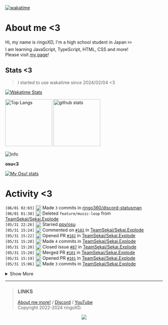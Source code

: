 [![wakatime](https://wakatime.com/badge/user/018d71ab-3f96-48fe-973b-2f7b3d50ecc9.svg)](https://wakatime.com/@018d71ab-3f96-48fe-973b-2f7b3d50ecc9)

# About me <3
<!--
<a href="https://ringoxd.pages.dev"><img src="https://avatars.githubusercontent.com/u/105296365" align="right"></a>
-->

Hi, my name is ringoXD, I'm a high school student in Japan ✏️<br>
I am learning JavaScript, TypeScript, HTML, CSS and more!<br>
Please visit [my page](https://ringoxd.dev/)!

## Stats <3


> I started to use wakatime since 2024/02/04 <3

[![Wakatime Stats](https://github-readme-stats.vercel.app/api/wakatime?username=ringo360&layout=compact&theme=tokyonight)](https://wakatime.com/@ringo360)

<p align="left"> 
  <img alt="Top Langs" height="150px" src="https://github-readme-stats.vercel.app/api/top-langs/?username=ringo360&layout=compact&count_private=true&show_icons=true&theme=tokyonight&custom_title=Used%20Languages!" />
  <img alt="github stats" height="150px" src="https://github-readme-stats.vercel.app/api?username=ringo360&count_private=true&show_icons=true&show_icons=true&theme=tokyonight&custom_title=My%20stats%20<3" />
</p>

![Info](http://github-profile-summary-cards.vercel.app/api/cards/profile-details?username=ringo360&theme=tokyonight)


**osu<3**

[![My Osu! stats](https://osu-sig.vercel.app/card?user=P360Rythm&mode=std&lang=en&blur=6&animation=true&hue=307&mini=true)](https://osu.ppy.sh/users/24734251/)

<!--[![Github activity graph](https://github-readme-activity-graph.vercel.app/graph?username=ringo360&bg_color=000024&color=00ff00&line=8080ff&point=d0d0ff&area=true&hide_border=true)](https://github.com/ashutosh00710/github-readme-activity-graph)-->
<!--[![github-chart](https://github-chart.vercel.app/api?user=ringo360)]-->

# Activity <3
<!--START_SECTION:activity-->
`[06/01 02:03]` <img alt="📝" src="https://github.com/cheesits456/github-activity-readme/raw/master/icons/commit.png" align="top" height="18"> Made `3` commits in [ringo360/discord-statusman](https://github.com/ringo360/discord-statusman)  
`[06/01 01:38]` <img alt="❌" src="https://github.com/cheesits456/github-activity-readme/raw/master/icons/delete.png" align="top" height="18"> Deleted `feature/music-loop` from [TeamSekai/Sekai.Explode](https://github.com/TeamSekai/Sekai.Explode)  
`[05/31 22:26]` <img alt="⭐" src="https://github.com/cheesits456/github-activity-readme/raw/master/icons/star.png" align="top" height="18"> Starred [ppy/osu](https://github.com/ppy/osu)  
`[05/31 15:24]` <img alt="🗣" src="https://github.com/cheesits456/github-activity-readme/raw/master/icons/comment.png" align="top" height="18"> Commented on [`#102`](https://github.com//TeamSekai/Sekai.Explode/issues/102 'Sekai Update(v14-dev to v14-stable merge)') in [TeamSekai/Sekai.Explode](https://github.com/TeamSekai/Sekai.Explode)  
`[05/31 15:22]` <img alt="✅" src="https://github.com/cheesits456/github-activity-readme/raw/master/icons/pr-open.png" align="top" height="18"> Opened PR [`#102`](https://github.com//TeamSekai/Sekai.Explode/pull/102 'Sekai Update(v14-dev to v14-stable merge)') in [TeamSekai/Sekai.Explode](https://github.com/TeamSekai/Sekai.Explode)  
`[05/31 15:20]` <img alt="📝" src="https://github.com/cheesits456/github-activity-readme/raw/master/icons/commit.png" align="top" height="18"> Made `4` commits in [TeamSekai/Sekai.Explode](https://github.com/TeamSekai/Sekai.Explode)  
`[05/31 15:20]` <img alt="❗️" src="https://github.com/cheesits456/github-activity-readme/raw/master/icons/issue.png" align="top" height="18"> Closed issue [`#87`](https://github.com//TeamSekai/Sekai.Explode/issues/87 '音楽再生時にループ再生をできるようにしてほしい') in [TeamSekai/Sekai.Explode](https://github.com/TeamSekai/Sekai.Explode)  
`[05/31 15:20]` <img alt="🎉" src="https://github.com/cheesits456/github-activity-readme/raw/master/icons/merge.png" align="top" height="18"> Merged PR [`#101`](https://github.com//TeamSekai/Sekai.Explode/pull/101 'ループ再生の実装') in [TeamSekai/Sekai.Explode](https://github.com/TeamSekai/Sekai.Explode)  
`[05/31 15:19]` <img alt="✅" src="https://github.com/cheesits456/github-activity-readme/raw/master/icons/pr-open.png" align="top" height="18"> Opened PR [`#101`](https://github.com//TeamSekai/Sekai.Explode/pull/101 'ループ再生の実装') in [TeamSekai/Sekai.Explode](https://github.com/TeamSekai/Sekai.Explode)  
`[05/31 15:06]` <img alt="📝" src="https://github.com/cheesits456/github-activity-readme/raw/master/icons/commit.png" align="top" height="18"> Made `3` commits in [TeamSekai/Sekai.Explode](https://github.com/TeamSekai/Sekai.Explode)  

<details><summary>Show More</summary>

`[05/31 11:46]` <img alt="🍴" src="https://github.com/cheesits456/github-activity-readme/raw/master/icons/fork.png" align="top" height="18"> Forked [nohello-net/site](https://github.com/nohello-net/site) to [ringo360/no-hello-net-site](https://github.com/ringo360/no-hello-net-site)  
`[05/30 13:20]` <img alt="📝" src="https://github.com/cheesits456/github-activity-readme/raw/master/icons/commit.png" align="top" height="18"> Made `2` commits in [ringo360/discord-statusman](https://github.com/ringo360/discord-statusman)  
`[05/30 11:37]` <img alt="➕" src="https://github.com/cheesits456/github-activity-readme/raw/master/icons/create-repo.png" align="top" height="18"> Created repository [ringo360/discord-statusman](https://github.com/ringo360/discord-statusman)  
`[05/30 11:37]` <img alt="📂" src="https://github.com/cheesits456/github-activity-readme/raw/master/icons/create-branch.png" align="top" height="18"> Created branch [`main`](https://github.com/ringo360/discord-statusman/tree/main) in [ringo360/discord-statusman](https://github.com/ringo360/discord-statusman)  
`[05/30 08:08]` <img alt="🗣" src="https://github.com/cheesits456/github-activity-readme/raw/master/icons/comment.png" align="top" height="18"> Commented on [`#3`](https://github.com//ringo360/wakeup-and-sleep-app/issues/3 'ログイン/ログアウト') in [ringo360/wakeup-and-sleep-app](https://github.com/ringo360/wakeup-and-sleep-app)  
`[05/30 08:07]` <img alt="🗣" src="https://github.com/cheesits456/github-activity-readme/raw/master/icons/comment.png" align="top" height="18"> Commented on [`#3`](https://github.com//ringo360/wakeup-and-sleep-app/issues/3 'ログイン/ログアウト') in [ringo360/wakeup-and-sleep-app](https://github.com/ringo360/wakeup-and-sleep-app)  
`[05/30 08:06]` <img alt="📝" src="https://github.com/cheesits456/github-activity-readme/raw/master/icons/commit.png" align="top" height="18"> Made `11` commits in [ringo360/wakeup-and-sleep-app](https://github.com/ringo360/wakeup-and-sleep-app)  
`[05/30 00:32]` <img alt="🗣" src="https://github.com/cheesits456/github-activity-readme/raw/master/icons/comment.png" align="top" height="18"> Commented on [`#5`](https://github.com//ringo360/wakeup-and-sleep-app/issues/5 '(フロントエンド)睡眠記録を取れるようにする') in [ringo360/wakeup-and-sleep-app](https://github.com/ringo360/wakeup-and-sleep-app)  
`[05/30 00:28]` <img alt="❗️" src="https://github.com/cheesits456/github-activity-readme/raw/master/icons/issue.png" align="top" height="18"> Opened issue [`#5`](https://github.com//ringo360/wakeup-and-sleep-app/issues/5 '(フロントエンド)睡眠記録を取れるようにする') in [ringo360/wakeup-and-sleep-app](https://github.com/ringo360/wakeup-and-sleep-app)  
`[05/30 00:15]` <img alt="🗣" src="https://github.com/cheesits456/github-activity-readme/raw/master/icons/comment.png" align="top" height="18"> Commented on [`#3`](https://github.com//ringo360/wakeup-and-sleep-app/issues/3 'ログイン/ログアウト') in [ringo360/wakeup-and-sleep-app](https://github.com/ringo360/wakeup-and-sleep-app)  
`[05/29 23:26]` <img alt="⭐" src="https://github.com/cheesits456/github-activity-readme/raw/master/icons/star.png" align="top" height="18"> Starred [nextauthjs/next-auth](https://github.com/nextauthjs/next-auth)  
`[05/29 09:11]` <img alt="📝" src="https://github.com/cheesits456/github-activity-readme/raw/master/icons/commit.png" align="top" height="18"> Made `1` commit in [ringo360/URL-Shortener](https://github.com/ringo360/URL-Shortener)  
`[05/29 04:13]` <img alt="⭐" src="https://github.com/cheesits456/github-activity-readme/raw/master/icons/star.png" align="top" height="18"> Starred [ttskch/jp-postal-code-api](https://github.com/ttskch/jp-postal-code-api)  
`[05/29 04:12]` <img alt="⭐" src="https://github.com/cheesits456/github-activity-readme/raw/master/icons/star.png" align="top" height="18"> Starred [aiscript-dev/aiscript](https://github.com/aiscript-dev/aiscript)  
`[05/29 04:10]` <img alt="⭐" src="https://github.com/cheesits456/github-activity-readme/raw/master/icons/star.png" align="top" height="18"> Starred [aiscript-dev/aiscript](https://github.com/aiscript-dev/aiscript)  
`[05/29 04:09]` <img alt="⭐" src="https://github.com/cheesits456/github-activity-readme/raw/master/icons/star.png" align="top" height="18"> Starred [edamsecx/edamsecx](https://github.com/edamsecx/edamsecx)  
`[05/28 12:56]` <img alt="🗣" src="https://github.com/cheesits456/github-activity-readme/raw/master/icons/comment.png" align="top" height="18"> Commented on [`#3`](https://github.com//ringo360/wakeup-and-sleep-app/issues/3 'ログイン/ログアウト') in [ringo360/wakeup-and-sleep-app](https://github.com/ringo360/wakeup-and-sleep-app)  
`[05/28 11:07]` <img alt="📂" src="https://github.com/cheesits456/github-activity-readme/raw/master/icons/create-branch.png" align="top" height="18"> Created branch [`main`](https://github.com/ringo360/jwt-test/tree/main) in [ringo360/jwt-test](https://github.com/ringo360/jwt-test)  
`[05/28 11:07]` <img alt="➕" src="https://github.com/cheesits456/github-activity-readme/raw/master/icons/create-repo.png" align="top" height="18"> Created repository [ringo360/jwt-test](https://github.com/ringo360/jwt-test)  
`[05/27 14:15]` <img alt="❗️" src="https://github.com/cheesits456/github-activity-readme/raw/master/icons/issue.png" align="top" height="18"> Opened issue [`#1`](https://github.com//ringo360/URL-Shortener/issues/1 '短縮リンクの文字列を自分で決められるように') in [ringo360/URL-Shortener](https://github.com/ringo360/URL-Shortener)  
`[05/27 11:56]` <img alt="⭐" src="https://github.com/cheesits456/github-activity-readme/raw/master/icons/star.png" align="top" height="18"> Starred [pmmp/PocketMine-MP](https://github.com/pmmp/PocketMine-MP)  
`[05/26 14:57]` <img alt="📝" src="https://github.com/cheesits456/github-activity-readme/raw/master/icons/commit.png" align="top" height="18"> Made `1` commit in [ringo360/raknet-scanner](https://github.com/ringo360/raknet-scanner)  
`[05/26 13:37]` <img alt="📂" src="https://github.com/cheesits456/github-activity-readme/raw/master/icons/create-branch.png" align="top" height="18"> Created branch [`main`](https://github.com/ringo360/spam-site/tree/main) in [ringo360/spam-site](https://github.com/ringo360/spam-site)  
`[05/26 13:37]` <img alt="➕" src="https://github.com/cheesits456/github-activity-readme/raw/master/icons/create-repo.png" align="top" height="18"> Created repository [ringo360/spam-site](https://github.com/ringo360/spam-site)  
`[05/26 11:46]` <img alt="📝" src="https://github.com/cheesits456/github-activity-readme/raw/master/icons/commit.png" align="top" height="18"> Made `1` commit in [ringo360/raknet-scanner](https://github.com/ringo360/raknet-scanner)  
`[05/26 11:39]` <img alt="⭐" src="https://github.com/cheesits456/github-activity-readme/raw/master/icons/star.png" align="top" height="18"> Starred [antfu/antfu.me](https://github.com/antfu/antfu.me)  
`[05/26 11:38]` <img alt="⭐" src="https://github.com/cheesits456/github-activity-readme/raw/master/icons/star.png" align="top" height="18"> Starred [draciusss/Updated-N-Client-SRC-1.20.62](https://github.com/draciusss/Updated-N-Client-SRC-1.20.62)  
`[05/26 11:30]` <img alt="📝" src="https://github.com/cheesits456/github-activity-readme/raw/master/icons/commit.png" align="top" height="18"> Made `3` commits in [ringo360/raknet-scanner](https://github.com/ringo360/raknet-scanner)  
`[05/26 09:59]` <img alt="📝" src="https://github.com/cheesits456/github-activity-readme/raw/master/icons/commit.png" align="top" height="18"> Made `1` commit in [ringo360/mcbe-port-scanner](https://github.com/ringo360/mcbe-port-scanner)  
`[05/26 09:28]` <img alt="📂" src="https://github.com/cheesits456/github-activity-readme/raw/master/icons/create-branch.png" align="top" height="18"> Created branch [`main`](https://github.com/ringo360/mcbe-port-scanner/tree/main) in [ringo360/mcbe-port-scanner](https://github.com/ringo360/mcbe-port-scanner)  
`[05/26 09:28]` <img alt="➕" src="https://github.com/cheesits456/github-activity-readme/raw/master/icons/create-repo.png" align="top" height="18"> Created repository [ringo360/mcbe-port-scanner](https://github.com/ringo360/mcbe-port-scanner)  
`[05/26 06:46]` <img alt="📝" src="https://github.com/cheesits456/github-activity-readme/raw/master/icons/commit.png" align="top" height="18"> Made `3` commits in [ringo360/blog](https://github.com/ringo360/blog)  
`[05/26 02:08]` <img alt="📝" src="https://github.com/cheesits456/github-activity-readme/raw/master/icons/commit.png" align="top" height="18"> Made `6` commits in <span title="Private Repo">`🔒ringo360/biopage-rewrite`</span>  
`[05/25 23:23]` <img alt="⭐" src="https://github.com/cheesits456/github-activity-readme/raw/master/icons/star.png" align="top" height="18"> Starred [EdamAme-x/ame-x.net-v3](https://github.com/EdamAme-x/ame-x.net-v3)  
`[05/25 13:47]` <img alt="⭐" src="https://github.com/cheesits456/github-activity-readme/raw/master/icons/star.png" align="top" height="18"> Starred [D3SOX/vencord-userplugins](https://github.com/D3SOX/vencord-userplugins)  
`[05/25 08:22]` <img alt="📝" src="https://github.com/cheesits456/github-activity-readme/raw/master/icons/commit.png" align="top" height="18"> Made `1` commit in <span title="Private Repo">`🔒ringo360/mediaman`</span>  
`[05/25 06:51]` <img alt="📝" src="https://github.com/cheesits456/github-activity-readme/raw/master/icons/commit.png" align="top" height="18"> Made `1` commit in <span title="Private Repo">`🔒ringo360/cc-format`</span>  
`[05/25 06:43]` <img alt="❗️" src="https://github.com/cheesits456/github-activity-readme/raw/master/icons/issue.png" align="top" height="18"> Opened issue [`#1095`](https://github.com//nexe/nexe/issues/1095 'Error: Cannot find module \'node:util\'') in [nexe/nexe](https://github.com/nexe/nexe)  
`[05/25 05:53]` <img alt="📂" src="https://github.com/cheesits456/github-activity-readme/raw/master/icons/create-branch.png" align="top" height="18"> Created branch `main` in <span title="Private Repo">`🔒ringo360/cc-format`</span>  
`[05/25 05:53]` <img alt="➕" src="https://github.com/cheesits456/github-activity-readme/raw/master/icons/create-repo.png" align="top" height="18"> Created repository <span title="Private Repo">`🔒ringo360/cc-format`</span>  
`[05/25 04:58]` <img alt="📝" src="https://github.com/cheesits456/github-activity-readme/raw/master/icons/commit.png" align="top" height="18"> Made `1` commit in <span title="Private Repo">`🔒ringo360/bio-page`</span>  
`[05/25 04:58]` <img alt="📝" src="https://github.com/cheesits456/github-activity-readme/raw/master/icons/commit.png" align="top" height="18"> Made `2` commits in <span title="Private Repo">`🔒ringo360/biopage-rewrite`</span>  
`[05/24 23:48]` <img alt="⭐" src="https://github.com/cheesits456/github-activity-readme/raw/master/icons/star.png" align="top" height="18"> Starred [joaokristani/Discord-Server-Cloner-2x](https://github.com/joaokristani/Discord-Server-Cloner-2x)  
`[05/24 15:48]` <img alt="📝" src="https://github.com/cheesits456/github-activity-readme/raw/master/icons/commit.png" align="top" height="18"> Made `4` commits in <span title="Private Repo">`🔒ringo360/nyanpasu-spammer`</span>  
`[05/24 14:49]` <img alt="⭐" src="https://github.com/cheesits456/github-activity-readme/raw/master/icons/star.png" align="top" height="18"> Starred [Opti-mod/Opti](https://github.com/Opti-mod/Opti)  
`[05/24 14:37]` <img alt="⭐" src="https://github.com/cheesits456/github-activity-readme/raw/master/icons/star.png" align="top" height="18"> Starred [jplhomer/superflare](https://github.com/jplhomer/superflare)  
`[05/23 12:46]` <img alt="⭐" src="https://github.com/cheesits456/github-activity-readme/raw/master/icons/star.png" align="top" height="18"> Starred [upbit/pixivpy](https://github.com/upbit/pixivpy)  
`[05/23 05:51]` <img alt="📝" src="https://github.com/cheesits456/github-activity-readme/raw/master/icons/commit.png" align="top" height="18"> Made `3` commits in [ringo360/wakeup-and-sleep-app](https://github.com/ringo360/wakeup-and-sleep-app)  
`[05/23 00:36]` <img alt="⭐" src="https://github.com/cheesits456/github-activity-readme/raw/master/icons/star.png" align="top" height="18"> Starred [FrederoxDev/Bedrock-Modding-Wiki](https://github.com/FrederoxDev/Bedrock-Modding-Wiki)  
`[05/22 23:00]` <img alt="⭐" src="https://github.com/cheesits456/github-activity-readme/raw/master/icons/star.png" align="top" height="18"> Starred [konomi-tokyo/tokyo-proxy-V5](https://github.com/konomi-tokyo/tokyo-proxy-V5)  
`[05/22 22:57]` <img alt="⭐" src="https://github.com/cheesits456/github-activity-readme/raw/master/icons/star.png" align="top" height="18"> Starred [amalmurali47/git_rce](https://github.com/amalmurali47/git_rce)  
`[05/22 22:55]` <img alt="⭐" src="https://github.com/cheesits456/github-activity-readme/raw/master/icons/star.png" align="top" height="18"> Starred [syumai/go-image-proxy-worker](https://github.com/syumai/go-image-proxy-worker)  
`[05/22 13:58]` <img alt="❗️" src="https://github.com/cheesits456/github-activity-readme/raw/master/icons/issue.png" align="top" height="18"> Opened issue `#2` in <span title="Private Repo">`🔒ringo360/bio-workers`</span>  
`[05/22 13:57]` <img alt="🗣" src="https://github.com/cheesits456/github-activity-readme/raw/master/icons/comment.png" align="top" height="18"> Commented on `#2` in <span title="Private Repo">`🔒ringo360/biopage-rewrite`</span>  
`[05/22 13:57]` <img alt="❗️" src="https://github.com/cheesits456/github-activity-readme/raw/master/icons/issue.png" align="top" height="18"> Opened issue `#2` in <span title="Private Repo">`🔒ringo360/biopage-rewrite`</span>  
`[05/22 13:56]` <img alt="❗️" src="https://github.com/cheesits456/github-activity-readme/raw/master/icons/issue.png" align="top" height="18"> Opened issue `#1` in <span title="Private Repo">`🔒ringo360/mediaman`</span>  
`[05/22 13:56]` <img alt="❗️" src="https://github.com/cheesits456/github-activity-readme/raw/master/icons/issue.png" align="top" height="18"> Opened issue `#1` in <span title="Private Repo">`🔒ringo360/itzme-setup`</span>  
`[05/22 13:46]` <img alt="🗣" src="https://github.com/cheesits456/github-activity-readme/raw/master/icons/comment.png" align="top" height="18"> Commented on `#1` in <span title="Private Repo">`🔒ringo360/biopage-rewrite`</span>  
`[05/22 13:46]` <img alt="❗️" src="https://github.com/cheesits456/github-activity-readme/raw/master/icons/issue.png" align="top" height="18"> Opened issue `#1` in <span title="Private Repo">`🔒ringo360/biopage-rewrite`</span>  
`[05/22 13:45]` <img alt="🗣" src="https://github.com/cheesits456/github-activity-readme/raw/master/icons/comment.png" align="top" height="18"> Commented on `#1` in <span title="Private Repo">`🔒ringo360/bio-page`</span>  
`[05/22 13:45]` <img alt="❗️" src="https://github.com/cheesits456/github-activity-readme/raw/master/icons/issue.png" align="top" height="18"> Closed issue `#1` in <span title="Private Repo">`🔒ringo360/bio-page`</span>  
`[05/22 13:41]` <img alt="📂" src="https://github.com/cheesits456/github-activity-readme/raw/master/icons/create-branch.png" align="top" height="18"> Created branch `master` in <span title="Private Repo">`🔒ringo360/biopage-rewrite`</span>  
`[05/22 13:41]` <img alt="➕" src="https://github.com/cheesits456/github-activity-readme/raw/master/icons/create-repo.png" align="top" height="18"> Created repository <span title="Private Repo">`🔒ringo360/biopage-rewrite`</span>  
`[05/21 23:24]` <img alt="⭐" src="https://github.com/cheesits456/github-activity-readme/raw/master/icons/star.png" align="top" height="18"> Starred [mediaelement/mediaelement](https://github.com/mediaelement/mediaelement)  
`[05/21 22:52]` <img alt="❗️" src="https://github.com/cheesits456/github-activity-readme/raw/master/icons/issue.png" align="top" height="18"> Opened issue `#1` in <span title="Private Repo">`🔒ringo360/bio-page`</span>  
`[05/21 22:50]` <img alt="❗️" src="https://github.com/cheesits456/github-activity-readme/raw/master/icons/issue.png" align="top" height="18"> Opened issue `#1` in <span title="Private Repo">`🔒ringo360/bio-workers`</span>  
`[05/21 22:47]` <img alt="⭐" src="https://github.com/cheesits456/github-activity-readme/raw/master/icons/star.png" align="top" height="18"> Starred [Kopamed/Raven-bPLUS](https://github.com/Kopamed/Raven-bPLUS)  
`[05/21 11:28]` <img alt="⭐" src="https://github.com/cheesits456/github-activity-readme/raw/master/icons/star.png" align="top" height="18"> Starred [airbnb/javascript](https://github.com/airbnb/javascript)  
`[05/21 08:08]` <img alt="🗣" src="https://github.com/cheesits456/github-activity-readme/raw/master/icons/comment.png" align="top" height="18"> Commented on [`#3`](https://github.com//ringo360/wakeup-and-sleep-app/issues/3 'ログイン/ログアウト') in [ringo360/wakeup-and-sleep-app](https://github.com/ringo360/wakeup-and-sleep-app)  
`[05/21 07:50]` <img alt="📝" src="https://github.com/cheesits456/github-activity-readme/raw/master/icons/commit.png" align="top" height="18"> Made `1` commit in [ringo360/wakeup-and-sleep-app](https://github.com/ringo360/wakeup-and-sleep-app)  
`[05/21 07:49]` <img alt="🗣" src="https://github.com/cheesits456/github-activity-readme/raw/master/icons/comment.png" align="top" height="18"> Commented on [`#4`](https://github.com//ringo360/wakeup-and-sleep-app/issues/4 'コード整理') in [ringo360/wakeup-and-sleep-app](https://github.com/ringo360/wakeup-and-sleep-app)  
`[05/21 07:49]` <img alt="❗️" src="https://github.com/cheesits456/github-activity-readme/raw/master/icons/issue.png" align="top" height="18"> Closed issue [`#4`](https://github.com//ringo360/wakeup-and-sleep-app/issues/4 'コード整理') in [ringo360/wakeup-and-sleep-app](https://github.com/ringo360/wakeup-and-sleep-app)  
`[05/21 07:49]` <img alt="📝" src="https://github.com/cheesits456/github-activity-readme/raw/master/icons/commit.png" align="top" height="18"> Made `1` commit in [ringo360/wakeup-and-sleep-app](https://github.com/ringo360/wakeup-and-sleep-app)  
`[05/21 07:36]` <img alt="🗣" src="https://github.com/cheesits456/github-activity-readme/raw/master/icons/comment.png" align="top" height="18"> Commented on [`#4`](https://github.com//ringo360/wakeup-and-sleep-app/issues/4 'コード整理') in [ringo360/wakeup-and-sleep-app](https://github.com/ringo360/wakeup-and-sleep-app)  
`[05/21 07:36]` <img alt="❗️" src="https://github.com/cheesits456/github-activity-readme/raw/master/icons/issue.png" align="top" height="18"> Opened issue [`#4`](https://github.com//ringo360/wakeup-and-sleep-app/issues/4 'コード整理') in [ringo360/wakeup-and-sleep-app](https://github.com/ringo360/wakeup-and-sleep-app)  
`[05/21 07:36]` <img alt="🗣" src="https://github.com/cheesits456/github-activity-readme/raw/master/icons/comment.png" align="top" height="18"> Commented on [`#2`](https://github.com//ringo360/wakeup-and-sleep-app/issues/2 '睡眠記録をとれるようにする') in [ringo360/wakeup-and-sleep-app](https://github.com/ringo360/wakeup-and-sleep-app)  
`[05/21 07:36]` <img alt="❗️" src="https://github.com/cheesits456/github-activity-readme/raw/master/icons/issue.png" align="top" height="18"> Closed issue [`#2`](https://github.com//ringo360/wakeup-and-sleep-app/issues/2 '睡眠記録をとれるようにする') in [ringo360/wakeup-and-sleep-app](https://github.com/ringo360/wakeup-and-sleep-app)  
`[05/21 07:34]` <img alt="📝" src="https://github.com/cheesits456/github-activity-readme/raw/master/icons/commit.png" align="top" height="18"> Made `1` commit in [ringo360/wakeup-and-sleep-app](https://github.com/ringo360/wakeup-and-sleep-app)  
`[05/21 07:07]` <img alt="🗣" src="https://github.com/cheesits456/github-activity-readme/raw/master/icons/comment.png" align="top" height="18"> Commented on [`#2`](https://github.com//ringo360/wakeup-and-sleep-app/issues/2 '睡眠記録をとれるようにする') in [ringo360/wakeup-and-sleep-app](https://github.com/ringo360/wakeup-and-sleep-app)  
`[05/21 07:06]` <img alt="🗣" src="https://github.com/cheesits456/github-activity-readme/raw/master/icons/comment.png" align="top" height="18"> Commented on [`#3`](https://github.com//ringo360/wakeup-and-sleep-app/issues/3 'ログイン/ログアウト') in [ringo360/wakeup-and-sleep-app](https://github.com/ringo360/wakeup-and-sleep-app)  
`[05/21 07:06]` <img alt="🗣" src="https://github.com/cheesits456/github-activity-readme/raw/master/icons/comment.png" align="top" height="18"> Commented on [`#3`](https://github.com//ringo360/wakeup-and-sleep-app/issues/3 'ログイン/ログアウト') in [ringo360/wakeup-and-sleep-app](https://github.com/ringo360/wakeup-and-sleep-app)  
`[05/20 23:11]` <img alt="❗️" src="https://github.com/cheesits456/github-activity-readme/raw/master/icons/issue.png" align="top" height="18"> Opened issue [`#3`](https://github.com//ringo360/wakeup-and-sleep-app/issues/3 'ログイン/ログアウト') in [ringo360/wakeup-and-sleep-app](https://github.com/ringo360/wakeup-and-sleep-app)  
`[05/20 23:11]` <img alt="❗️" src="https://github.com/cheesits456/github-activity-readme/raw/master/icons/issue.png" align="top" height="18"> Opened issue [`#2`](https://github.com//ringo360/wakeup-and-sleep-app/issues/2 '睡眠記録をとれるようにする') in [ringo360/wakeup-and-sleep-app](https://github.com/ringo360/wakeup-and-sleep-app)  
`[05/20 23:11]` <img alt="🗣" src="https://github.com/cheesits456/github-activity-readme/raw/master/icons/comment.png" align="top" height="18"> Commented on [`#1`](https://github.com//ringo360/wakeup-and-sleep-app/issues/1 'register system') in [ringo360/wakeup-and-sleep-app](https://github.com/ringo360/wakeup-and-sleep-app)  
`[05/20 23:11]` <img alt="❗️" src="https://github.com/cheesits456/github-activity-readme/raw/master/icons/issue.png" align="top" height="18"> Closed issue [`#1`](https://github.com//ringo360/wakeup-and-sleep-app/issues/1 'register system') in [ringo360/wakeup-and-sleep-app](https://github.com/ringo360/wakeup-and-sleep-app)  
`[05/20 23:06]` <img alt="⭐" src="https://github.com/cheesits456/github-activity-readme/raw/master/icons/star.png" align="top" height="18"> Starred [SpikeHD/Dorion](https://github.com/SpikeHD/Dorion)  
`[05/20 13:38]` <img alt="📝" src="https://github.com/cheesits456/github-activity-readme/raw/master/icons/commit.png" align="top" height="18"> Made `2` commits in <span title="Private Repo">`🔒ringo360/itzme-setup`</span>  
`[05/20 02:51]` <img alt="⭐" src="https://github.com/cheesits456/github-activity-readme/raw/master/icons/star.png" align="top" height="18"> Starred [alirezakay/nodejs-media-converter](https://github.com/alirezakay/nodejs-media-converter)  
`[05/19 13:21]` <img alt="📂" src="https://github.com/cheesits456/github-activity-readme/raw/master/icons/create-branch.png" align="top" height="18"> Created branch [`feature/music-loop`](https://github.com/TeamSekai/Sekai.Explode/tree/feature/music-loop) in [TeamSekai/Sekai.Explode](https://github.com/TeamSekai/Sekai.Explode)  
`[05/19 10:47]` <img alt="🗣" src="https://github.com/cheesits456/github-activity-readme/raw/master/icons/comment.png" align="top" height="18"> Commented on [`#185`](https://github.com//natemoo-re/clack/issues/185 '[Request] release version need tasks api') in [natemoo-re/clack](https://github.com/natemoo-re/clack)  
`[05/19 09:12]` <img alt="📝" src="https://github.com/cheesits456/github-activity-readme/raw/master/icons/commit.png" align="top" height="18"> Made `1` commit in <span title="Private Repo">`🔒ringo360/mediaman`</span>  
`[05/19 09:12]` <img alt="📝" src="https://github.com/cheesits456/github-activity-readme/raw/master/icons/commit.png" align="top" height="18"> Made `1` commit in <span title="Private Repo">`🔒ringo360/bio-workers`</span>  
`[05/19 08:42]` <img alt="📂" src="https://github.com/cheesits456/github-activity-readme/raw/master/icons/create-branch.png" align="top" height="18"> Created branch `main` in <span title="Private Repo">`🔒ringo360/itzme-setup`</span>  
`[05/19 08:42]` <img alt="➕" src="https://github.com/cheesits456/github-activity-readme/raw/master/icons/create-repo.png" align="top" height="18"> Created repository <span title="Private Repo">`🔒ringo360/itzme-setup`</span>  
`[05/19 07:25]` <img alt="⭐" src="https://github.com/cheesits456/github-activity-readme/raw/master/icons/star.png" align="top" height="18"> Starred [SpotCompiled/SpotilifeC](https://github.com/SpotCompiled/SpotilifeC)  
`[05/19 06:06]` <img alt="⭐" src="https://github.com/cheesits456/github-activity-readme/raw/master/icons/star.png" align="top" height="18"> Starred [shiftkey/desktop](https://github.com/shiftkey/desktop)  
`[05/19 02:52]` <img alt="⭐" src="https://github.com/cheesits456/github-activity-readme/raw/master/icons/star.png" align="top" height="18"> Starred [avinashpaliwal/Super-SloMo](https://github.com/avinashpaliwal/Super-SloMo)  
`[05/19 02:52]` <img alt="⭐" src="https://github.com/cheesits456/github-activity-readme/raw/master/icons/star.png" align="top" height="18"> Starred [open-mmlab/mmagic](https://github.com/open-mmlab/mmagic)  
`[05/19 02:52]` <img alt="⭐" src="https://github.com/cheesits456/github-activity-readme/raw/master/icons/star.png" align="top" height="18"> Starred [AaronFeng753/Waifu2x-Extension-GUI](https://github.com/AaronFeng753/Waifu2x-Extension-GUI)  
`[05/19 01:28]` <img alt="🗣" src="https://github.com/cheesits456/github-activity-readme/raw/master/icons/comment.png" align="top" height="18"> Commented on [`#54`](https://github.com//sor4chi/hono-storage/issues/54 '[@hono-storage/node-disk] How do I dynamically create directories') in [sor4chi/hono-storage](https://github.com/sor4chi/hono-storage)  
`[05/18 12:13]` <img alt="📝" src="https://github.com/cheesits456/github-activity-readme/raw/master/icons/commit.png" align="top" height="18"> Made `4` commits in <span title="Private Repo">`🔒ringo360/mk-storm`</span>  
`[05/18 09:33]` <img alt="📂" src="https://github.com/cheesits456/github-activity-readme/raw/master/icons/create-branch.png" align="top" height="18"> Created branch `main` in <span title="Private Repo">`🔒ringo360/mk-storm`</span>  
`[05/18 09:33]` <img alt="➕" src="https://github.com/cheesits456/github-activity-readme/raw/master/icons/create-repo.png" align="top" height="18"> Created repository <span title="Private Repo">`🔒ringo360/mk-storm`</span>  
`[05/18 02:12]` <img alt="🗣" src="https://github.com/cheesits456/github-activity-readme/raw/master/icons/comment.png" align="top" height="18"> Commented on [`#54`](https://github.com//sor4chi/hono-storage/issues/54 '[@hono-storage/node-disk] How do I dynamically create directories') in [sor4chi/hono-storage](https://github.com/sor4chi/hono-storage)  
`[05/18 01:45]` <img alt="🗣" src="https://github.com/cheesits456/github-activity-readme/raw/master/icons/comment.png" align="top" height="18"> Commented on [`#54`](https://github.com//sor4chi/hono-storage/issues/54 '[@hono-storage/node-disk] How do I dynamically create directories') in [sor4chi/hono-storage](https://github.com/sor4chi/hono-storage)  
`[05/18 01:42]` <img alt="❗️" src="https://github.com/cheesits456/github-activity-readme/raw/master/icons/issue.png" align="top" height="18"> Opened issue [`#54`](https://github.com//sor4chi/hono-storage/issues/54 '[@hono-storage/node-disk] How do I dynamically create directories') in [sor4chi/hono-storage](https://github.com/sor4chi/hono-storage)  
`[05/17 23:09]` <img alt="⭐" src="https://github.com/cheesits456/github-activity-readme/raw/master/icons/star.png" align="top" height="18"> Starred [ZeroMemes/Bedrock-Modding-Wiki](https://github.com/ZeroMemes/Bedrock-Modding-Wiki)  
`[05/16 08:10]` <img alt="📝" src="https://github.com/cheesits456/github-activity-readme/raw/master/icons/commit.png" align="top" height="18"> Made `1` commit in [ringo360/wakeup-and-sleep-app](https://github.com/ringo360/wakeup-and-sleep-app)  
`[05/15 11:24]` <img alt="📝" src="https://github.com/cheesits456/github-activity-readme/raw/master/icons/commit.png" align="top" height="18"> Made `1` commit in [ringo360/ojisan-api](https://github.com/ringo360/ojisan-api)  
`[05/15 11:24]` <img alt="📂" src="https://github.com/cheesits456/github-activity-readme/raw/master/icons/create-branch.png" align="top" height="18"> Created branch [`main`](https://github.com/ringo360/ojisan-api/tree/main) in [ringo360/ojisan-api](https://github.com/ringo360/ojisan-api)  
`[05/15 11:24]` <img alt="➕" src="https://github.com/cheesits456/github-activity-readme/raw/master/icons/create-repo.png" align="top" height="18"> Created repository [ringo360/ojisan-api](https://github.com/ringo360/ojisan-api)  
`[05/15 10:44]` <img alt="⭐" src="https://github.com/cheesits456/github-activity-readme/raw/master/icons/star.png" align="top" height="18"> Starred [greymd/ojichat](https://github.com/greymd/ojichat)  
`[05/15 09:15]` <img alt="📝" src="https://github.com/cheesits456/github-activity-readme/raw/master/icons/commit.png" align="top" height="18"> Made `1` commit in <span title="Private Repo">`🔒ringo360/bio-workers`</span>  
`[05/15 09:15]` <img alt="📝" src="https://github.com/cheesits456/github-activity-readme/raw/master/icons/commit.png" align="top" height="18"> Made `1` commit in <span title="Private Repo">`🔒ringo360/bio-page`</span>  
`[05/15 08:47]` <img alt="⭐" src="https://github.com/cheesits456/github-activity-readme/raw/master/icons/star.png" align="top" height="18"> Starred [eidam/cf-workers-status-page](https://github.com/eidam/cf-workers-status-page)  
`[05/14 23:02]` <img alt="⭐" src="https://github.com/cheesits456/github-activity-readme/raw/master/icons/star.png" align="top" height="18"> Starred [freeCodeCamp/freeCodeCamp](https://github.com/freeCodeCamp/freeCodeCamp)  
`[05/14 10:03]` <img alt="📝" src="https://github.com/cheesits456/github-activity-readme/raw/master/icons/commit.png" align="top" height="18"> Made `2` commits in <span title="Private Repo">`🔒ringo360/nsfw-viewer-v2`</span>  
`[05/14 08:08]` <img alt="📝" src="https://github.com/cheesits456/github-activity-readme/raw/master/icons/commit.png" align="top" height="18"> Made `4` commits in [ringo360/wakeup-and-sleep-app](https://github.com/ringo360/wakeup-and-sleep-app)  
`[05/14 07:20]` <img alt="🗣" src="https://github.com/cheesits456/github-activity-readme/raw/master/icons/comment.png" align="top" height="18"> Commented on [`#1`](https://github.com//ringo360/wakeup-and-sleep-app/issues/1 'register system') in [ringo360/wakeup-and-sleep-app](https://github.com/ringo360/wakeup-and-sleep-app)  
`[05/14 07:19]` <img alt="🗣" src="https://github.com/cheesits456/github-activity-readme/raw/master/icons/comment.png" align="top" height="18"> Commented on [`#1`](https://github.com//ringo360/wakeup-and-sleep-app/issues/1 'register system') in [ringo360/wakeup-and-sleep-app](https://github.com/ringo360/wakeup-and-sleep-app)  
`[05/14 06:47]` <img alt="📝" src="https://github.com/cheesits456/github-activity-readme/raw/master/icons/commit.png" align="top" height="18"> Made `1` commit in [ringo360/wakeup-and-sleep-app](https://github.com/ringo360/wakeup-and-sleep-app)  
`[05/14 06:38]` <img alt="❗️" src="https://github.com/cheesits456/github-activity-readme/raw/master/icons/issue.png" align="top" height="18"> Opened issue [`#1`](https://github.com//ringo360/wakeup-and-sleep-app/issues/1 'register system') in [ringo360/wakeup-and-sleep-app](https://github.com/ringo360/wakeup-and-sleep-app)  
`[05/14 00:43]` <img alt="🗣" src="https://github.com/cheesits456/github-activity-readme/raw/master/icons/comment.png" align="top" height="18"> Commented on `#1` in <span title="Private Repo">`🔒ringo360/nsfw-viewer-v2`</span>  
`[05/13 23:10]` <img alt="⭐" src="https://github.com/cheesits456/github-activity-readme/raw/master/icons/star.png" align="top" height="18"> Starred [ucchyocean/LunaChat](https://github.com/ucchyocean/LunaChat)  
`[05/13 15:38]` <img alt="❗️" src="https://github.com/cheesits456/github-activity-readme/raw/master/icons/issue.png" align="top" height="18"> Opened issue `#1` in <span title="Private Repo">`🔒ringo360/nsfw-viewer-v2`</span>  
`[05/13 15:29]` <img alt="📝" src="https://github.com/cheesits456/github-activity-readme/raw/master/icons/commit.png" align="top" height="18"> Made `1` commit in <span title="Private Repo">`🔒ringo360/nsfw-viewer-v2`</span>  
`[05/13 15:21]` <img alt="📂" src="https://github.com/cheesits456/github-activity-readme/raw/master/icons/create-branch.png" align="top" height="18"> Created branch `master` in <span title="Private Repo">`🔒ringo360/nsfw-viewer-v2`</span>  
`[05/13 15:21]` <img alt="➕" src="https://github.com/cheesits456/github-activity-readme/raw/master/icons/create-repo.png" align="top" height="18"> Created repository <span title="Private Repo">`🔒ringo360/nsfw-viewer-v2`</span>  
`[05/13 12:27]` <img alt="📝" src="https://github.com/cheesits456/github-activity-readme/raw/master/icons/commit.png" align="top" height="18"> Made `5` commits in <span title="Private Repo">`🔒ringo360/nsfw-viewer`</span>  
`[05/12 13:36]` <img alt="📂" src="https://github.com/cheesits456/github-activity-readme/raw/master/icons/create-branch.png" align="top" height="18"> Created branch `main` in <span title="Private Repo">`🔒ringo360/nsfw-viewer`</span>  
`[05/12 13:36]` <img alt="➕" src="https://github.com/cheesits456/github-activity-readme/raw/master/icons/create-repo.png" align="top" height="18"> Created repository <span title="Private Repo">`🔒ringo360/nsfw-viewer`</span>  
`[05/12 12:48]` <img alt="⭐" src="https://github.com/cheesits456/github-activity-readme/raw/master/icons/star.png" align="top" height="18"> Starred [mayuki/Mimosa](https://github.com/mayuki/Mimosa)  
`[05/12 12:20]` <img alt="⭐" src="https://github.com/cheesits456/github-activity-readme/raw/master/icons/star.png" align="top" height="18"> Starred [r-u-c-y/discord-fast-message](https://github.com/r-u-c-y/discord-fast-message)  
`[05/12 07:36]` <img alt="⭐" src="https://github.com/cheesits456/github-activity-readme/raw/master/icons/star.png" align="top" height="18"> Starred [sor4chi/hono-storage](https://github.com/sor4chi/hono-storage)  
`[05/12 05:20]` <img alt="📝" src="https://github.com/cheesits456/github-activity-readme/raw/master/icons/commit.png" align="top" height="18"> Made `8` commits in <span title="Private Repo">`🔒ringo360/bio-page`</span>  
`[05/10 05:00]` <img alt="🗣" src="https://github.com/cheesits456/github-activity-readme/raw/master/icons/comment.png" align="top" height="18"> Commented on [`#88`](https://github.com//TeamSekai/Sekai.Explode/issues/88 '/skip コマンド時特定のロール以外はVCに参加している半数の同意がない限りスキップができない(どうでもいいかも)') in [TeamSekai/Sekai.Explode](https://github.com/TeamSekai/Sekai.Explode)  
`[05/10 04:59]` <img alt="🗣" src="https://github.com/cheesits456/github-activity-readme/raw/master/icons/comment.png" align="top" height="18"> Commented on [`#88`](https://github.com//TeamSekai/Sekai.Explode/issues/88 '/skip コマンド時特定のロール以外はVCに参加している半数の同意がない限りスキップができない(どうでもいいかも)') in [TeamSekai/Sekai.Explode](https://github.com/TeamSekai/Sekai.Explode)  
`[05/09 09:20]` <img alt="📝" src="https://github.com/cheesits456/github-activity-readme/raw/master/icons/commit.png" align="top" height="18"> Made `6` commits in [TeamSekai/Sekai.Explode](https://github.com/TeamSekai/Sekai.Explode)  
`[05/09 09:20]` <img alt="🎉" src="https://github.com/cheesits456/github-activity-readme/raw/master/icons/merge.png" align="top" height="18"> Merged PR [`#100`](https://github.com//TeamSekai/Sekai.Explode/pull/100 '中国語のREADME_CN.mdを追加。') in [TeamSekai/Sekai.Explode](https://github.com/TeamSekai/Sekai.Explode)  
`[05/09 09:20]` <img alt="🗣" src="https://github.com/cheesits456/github-activity-readme/raw/master/icons/comment.png" align="top" height="18"> Commented on [`#100`](https://github.com//TeamSekai/Sekai.Explode/issues/100 '中国語のREADME_CN.mdを追加。') in [TeamSekai/Sekai.Explode](https://github.com/TeamSekai/Sekai.Explode)  
`[05/09 09:19]` <img alt="🔍" src="https://github.com/cheesits456/github-activity-readme/raw/master/icons/review.png" align="top" height="18"> Reviewed [`#100`](https://github.com//TeamSekai/Sekai.Explode/pull/100 '中国語のREADME_CN.mdを追加。') in [TeamSekai/Sekai.Explode](https://github.com/TeamSekai/Sekai.Explode)  
`[05/09 09:15]` <img alt="🗣" src="https://github.com/cheesits456/github-activity-readme/raw/master/icons/comment.png" align="top" height="18"> Commented on [`#99`](https://github.com//TeamSekai/Sekai.Explode/issues/99 'サーバーごとの権限管理システム (#92)') in [TeamSekai/Sekai.Explode](https://github.com/TeamSekai/Sekai.Explode)  
`[05/09 09:15]` <img alt="📝" src="https://github.com/cheesits456/github-activity-readme/raw/master/icons/commit.png" align="top" height="18"> Made `15` commits in [TeamSekai/Sekai.Explode](https://github.com/TeamSekai/Sekai.Explode)  
`[05/09 09:15]` <img alt="❗️" src="https://github.com/cheesits456/github-activity-readme/raw/master/icons/issue.png" align="top" height="18"> Closed issue [`#92`](https://github.com//TeamSekai/Sekai.Explode/issues/92 '権限システムの改善と強化') in [TeamSekai/Sekai.Explode](https://github.com/TeamSekai/Sekai.Explode)  
`[05/09 09:15]` <img alt="🎉" src="https://github.com/cheesits456/github-activity-readme/raw/master/icons/merge.png" align="top" height="18"> Merged PR [`#99`](https://github.com//TeamSekai/Sekai.Explode/pull/99 'サーバーごとの権限管理システム (#92)') in [TeamSekai/Sekai.Explode](https://github.com/TeamSekai/Sekai.Explode)  
`[05/09 09:14]` <img alt="🔍" src="https://github.com/cheesits456/github-activity-readme/raw/master/icons/review.png" align="top" height="18"> Reviewed [`#99`](https://github.com//TeamSekai/Sekai.Explode/pull/99 'サーバーごとの権限管理システム (#92)') in [TeamSekai/Sekai.Explode](https://github.com/TeamSekai/Sekai.Explode)  
`[05/09 09:12]` <img alt="🔍" src="https://github.com/cheesits456/github-activity-readme/raw/master/icons/review.png" align="top" height="18"> Reviewed [`#100`](https://github.com//TeamSekai/Sekai.Explode/pull/100 '中国語のREADME_CN.mdを追加。') in [TeamSekai/Sekai.Explode](https://github.com/TeamSekai/Sekai.Explode)  
`[05/09 09:12]` <img alt="🔍" src="https://github.com/cheesits456/github-activity-readme/raw/master/icons/review.png" align="top" height="18"> Reviewed [`#100`](https://github.com//TeamSekai/Sekai.Explode/pull/100 '中国語のREADME_CN.mdを追加。') in [TeamSekai/Sekai.Explode](https://github.com/TeamSekai/Sekai.Explode)  
`[05/09 09:08]` <img alt="🗣" src="https://github.com/cheesits456/github-activity-readme/raw/master/icons/comment.png" align="top" height="18"> Commented on [`#100`](https://github.com//TeamSekai/Sekai.Explode/issues/100 '中国語のREADME_CN.mdを追加。') in [TeamSekai/Sekai.Explode](https://github.com/TeamSekai/Sekai.Explode)  
`[05/09 07:57]` <img alt="📝" src="https://github.com/cheesits456/github-activity-readme/raw/master/icons/commit.png" align="top" height="18"> Made `3` commits in [ringo360/wakeup-and-sleep-app](https://github.com/ringo360/wakeup-and-sleep-app)  
`[05/09 06:52]` <img alt="🗣" src="https://github.com/cheesits456/github-activity-readme/raw/master/icons/comment.png" align="top" height="18"> Commented on [`#99`](https://github.com//TeamSekai/Sekai.Explode/issues/99 'サーバーごとの権限管理システム (#92)') in [TeamSekai/Sekai.Explode](https://github.com/TeamSekai/Sekai.Explode)  
`[05/08 10:11]` <img alt="📝" src="https://github.com/cheesits456/github-activity-readme/raw/master/icons/commit.png" align="top" height="18"> Made `1` commit in <span title="Private Repo">`🔒ringo360/MCBE-DiscordBridge`</span>  
`[05/07 14:50]` <img alt="📝" src="https://github.com/cheesits456/github-activity-readme/raw/master/icons/commit.png" align="top" height="18"> Made `1` commit in [ringo360/blog](https://github.com/ringo360/blog)  
`[05/07 08:12]` <img alt="📝" src="https://github.com/cheesits456/github-activity-readme/raw/master/icons/commit.png" align="top" height="18"> Made `6` commits in [ringo360/wakeup-and-sleep-app](https://github.com/ringo360/wakeup-and-sleep-app)  
`[05/07 02:14]` <img alt="⭐" src="https://github.com/cheesits456/github-activity-readme/raw/master/icons/star.png" align="top" height="18"> Starred [Plugily-Projects/MurderMystery](https://github.com/Plugily-Projects/MurderMystery)  
`[05/07 02:14]` <img alt="⭐" src="https://github.com/cheesits456/github-activity-readme/raw/master/icons/star.png" align="top" height="18"> Starred [dexie/Dexie.js](https://github.com/dexie/Dexie.js)  
`[05/06 14:58]` <img alt="📝" src="https://github.com/cheesits456/github-activity-readme/raw/master/icons/commit.png" align="top" height="18"> Made `2` commits in [ringo360/mcje-ping](https://github.com/ringo360/mcje-ping)  
`[05/06 14:03]` <img alt="📂" src="https://github.com/cheesits456/github-activity-readme/raw/master/icons/create-branch.png" align="top" height="18"> Created branch [`main`](https://github.com/ringo360/mcje-ping/tree/main) in [ringo360/mcje-ping](https://github.com/ringo360/mcje-ping)  
`[05/06 14:03]` <img alt="➕" src="https://github.com/cheesits456/github-activity-readme/raw/master/icons/create-repo.png" align="top" height="18"> Created repository [ringo360/mcje-ping](https://github.com/ringo360/mcje-ping)  
`[05/06 14:02]` <img alt="⭐" src="https://github.com/cheesits456/github-activity-readme/raw/master/icons/star.png" align="top" height="18"> Starred [mharj/minecraft-ping](https://github.com/mharj/minecraft-ping)  
`[05/06 01:28]` <img alt="📝" src="https://github.com/cheesits456/github-activity-readme/raw/master/icons/commit.png" align="top" height="18"> Made `1` commit in [ringo360/web-analytics](https://github.com/ringo360/web-analytics)  
`[05/06 01:28]` <img alt="📂" src="https://github.com/cheesits456/github-activity-readme/raw/master/icons/create-branch.png" align="top" height="18"> Created branch [`master`](https://github.com/ringo360/web-analytics/tree/master) in [ringo360/web-analytics](https://github.com/ringo360/web-analytics)  
`[05/06 01:28]` <img alt="➕" src="https://github.com/cheesits456/github-activity-readme/raw/master/icons/create-repo.png" align="top" height="18"> Created repository [ringo360/web-analytics](https://github.com/ringo360/web-analytics)  
`[05/06 01:27]` <img alt="➕" src="https://github.com/cheesits456/github-activity-readme/raw/master/icons/create-repo.png" align="top" height="18"> Created repository [ringo360/web-analytics](https://github.com/ringo360/web-analytics)  
`[05/05 14:44]` <img alt="📝" src="https://github.com/cheesits456/github-activity-readme/raw/master/icons/commit.png" align="top" height="18"> Made `0` commits in [TeamSekai/Sekai.CDN](https://github.com/TeamSekai/Sekai.CDN)  
`[05/05 14:44]` <img alt="❌" src="https://github.com/cheesits456/github-activity-readme/raw/master/icons/delete.png" align="top" height="18"> Deleted `feature/add-gtag` from [TeamSekai/Sekai.CDN](https://github.com/TeamSekai/Sekai.CDN)  
`[05/05 14:44]` <img alt="📝" src="https://github.com/cheesits456/github-activity-readme/raw/master/icons/commit.png" align="top" height="18"> Made `2` commits in [TeamSekai/Sekai.CDN](https://github.com/TeamSekai/Sekai.CDN)  
`[05/05 14:44]` <img alt="🎉" src="https://github.com/cheesits456/github-activity-readme/raw/master/icons/merge.png" align="top" height="18"> Merged PR [`#19`](https://github.com//TeamSekai/Sekai.CDN/pull/19 'bugfix') in [TeamSekai/Sekai.CDN](https://github.com/TeamSekai/Sekai.CDN)  
`[05/05 14:44]` <img alt="✅" src="https://github.com/cheesits456/github-activity-readme/raw/master/icons/pr-open.png" align="top" height="18"> Opened PR [`#19`](https://github.com//TeamSekai/Sekai.CDN/pull/19 'bugfix') in [TeamSekai/Sekai.CDN](https://github.com/TeamSekai/Sekai.CDN)  
`[05/05 14:43]` <img alt="📝" src="https://github.com/cheesits456/github-activity-readme/raw/master/icons/commit.png" align="top" height="18"> Made `4` commits in [TeamSekai/Sekai.CDN](https://github.com/TeamSekai/Sekai.CDN)  
`[05/05 14:20]` <img alt="🎉" src="https://github.com/cheesits456/github-activity-readme/raw/master/icons/merge.png" align="top" height="18"> Merged PR [`#18`](https://github.com//TeamSekai/Sekai.CDN/pull/18 'Gtagを定義可能に') in [TeamSekai/Sekai.CDN](https://github.com/TeamSekai/Sekai.CDN)  
`[05/05 14:20]` <img alt="✅" src="https://github.com/cheesits456/github-activity-readme/raw/master/icons/pr-open.png" align="top" height="18"> Opened PR [`#18`](https://github.com//TeamSekai/Sekai.CDN/pull/18 'Gtagを定義可能に') in [TeamSekai/Sekai.CDN](https://github.com/TeamSekai/Sekai.CDN)  
`[05/05 14:13]` <img alt="📝" src="https://github.com/cheesits456/github-activity-readme/raw/master/icons/commit.png" align="top" height="18"> Made `111` commits in [TeamSekai/Sekai.CDN](https://github.com/TeamSekai/Sekai.CDN)  
`[05/05 12:59]` <img alt="📂" src="https://github.com/cheesits456/github-activity-readme/raw/master/icons/create-branch.png" align="top" height="18"> Created branch [`feature/add-gtag`](https://github.com/TeamSekai/Sekai.CDN/tree/feature/add-gtag) in [TeamSekai/Sekai.CDN](https://github.com/TeamSekai/Sekai.CDN)  
`[05/05 12:38]` <img alt="📝" src="https://github.com/cheesits456/github-activity-readme/raw/master/icons/commit.png" align="top" height="18"> Made `1` commit in [ringo360/ringo360](https://github.com/ringo360/ringo360)  
`[05/05 08:01]` <img alt="⭐" src="https://github.com/cheesits456/github-activity-readme/raw/master/icons/star.png" align="top" height="18"> Starred [natemoo-re/clack](https://github.com/natemoo-re/clack)  
`[05/04 11:57]` <img alt="🗣" src="https://github.com/cheesits456/github-activity-readme/raw/master/icons/comment.png" align="top" height="18"> Commented on [`#17`](https://github.com//TeamSekai/Sekai.CDN/issues/17 'パンくずリスト') in [TeamSekai/Sekai.CDN](https://github.com/TeamSekai/Sekai.CDN)  
`[05/04 09:47]` <img alt="📝" src="https://github.com/cheesits456/github-activity-readme/raw/master/icons/commit.png" align="top" height="18"> Made `1` commit in [TeamSekai/Sekai.CDN](https://github.com/TeamSekai/Sekai.CDN)  
`[05/04 05:07]` <img alt="⭐" src="https://github.com/cheesits456/github-activity-readme/raw/master/icons/star.png" align="top" height="18"> Starred [webbukkit/dynmap](https://github.com/webbukkit/dynmap)  
`[05/04 04:32]` <img alt="⭐" src="https://github.com/cheesits456/github-activity-readme/raw/master/icons/star.png" align="top" height="18"> Starred [ViaVersion/ViaVersion](https://github.com/ViaVersion/ViaVersion)  
`[05/04 03:58]` <img alt="⭐" src="https://github.com/cheesits456/github-activity-readme/raw/master/icons/star.png" align="top" height="18"> Starred [flori4nk/VelocityAutoReconnect](https://github.com/flori4nk/VelocityAutoReconnect)  
`[05/04 03:19]` <img alt="📝" src="https://github.com/cheesits456/github-activity-readme/raw/master/icons/commit.png" align="top" height="18"> Made `1` commit in [ringo360/blog](https://github.com/ringo360/blog)  
`[05/03 16:32]` <img alt="📝" src="https://github.com/cheesits456/github-activity-readme/raw/master/icons/commit.png" align="top" height="18"> Made `5` commits in [ringo360/ringoxd-astro-pages](https://github.com/ringo360/ringoxd-astro-pages)  
`[05/03 12:37]` <img alt="⭐" src="https://github.com/cheesits456/github-activity-readme/raw/master/icons/star.png" align="top" height="18"> Starred [eggsy/lanyard-visualizer](https://github.com/eggsy/lanyard-visualizer)  
`[05/03 11:07]` <img alt="📝" src="https://github.com/cheesits456/github-activity-readme/raw/master/icons/commit.png" align="top" height="18"> Made `2` commits in [ringo360/blog](https://github.com/ringo360/blog)  
`[05/03 08:41]` <img alt="⭐" src="https://github.com/cheesits456/github-activity-readme/raw/master/icons/star.png" align="top" height="18"> Starred [glitch65/Five-nuker](https://github.com/glitch65/Five-nuker)  
`[05/03 07:11]` <img alt="🗣" src="https://github.com/cheesits456/github-activity-readme/raw/master/icons/comment.png" align="top" height="18"> Commented on [`#98`](https://github.com//TeamSekai/Sekai.Explode/issues/98 '/gbanにtimeout機能') in [TeamSekai/Sekai.Explode](https://github.com/TeamSekai/Sekai.Explode)  
`[05/03 06:03]` <img alt="📝" src="https://github.com/cheesits456/github-activity-readme/raw/master/icons/commit.png" align="top" height="18"> Made `1` commit in [ringo360/ringoxd-astro-pages](https://github.com/ringo360/ringoxd-astro-pages)  
`[05/03 05:37]` <img alt="📝" src="https://github.com/cheesits456/github-activity-readme/raw/master/icons/commit.png" align="top" height="18"> Made `2` commits in [ringo360/blog](https://github.com/ringo360/blog)  
`[05/03 05:21]` <img alt="📝" src="https://github.com/cheesits456/github-activity-readme/raw/master/icons/commit.png" align="top" height="18"> Made `1` commit in [ringo360/ringoxd-astro-pages](https://github.com/ringo360/ringoxd-astro-pages)  
`[05/03 02:19]` <img alt="⭐" src="https://github.com/cheesits456/github-activity-readme/raw/master/icons/star.png" align="top" height="18"> Starred [dochne/wappalyzer](https://github.com/dochne/wappalyzer)  
`[05/03 01:05]` <img alt="📝" src="https://github.com/cheesits456/github-activity-readme/raw/master/icons/commit.png" align="top" height="18"> Made `3` commits in <span title="Private Repo">`🔒ringo360/bio-workers`</span>  
`[05/03 00:52]` <img alt="⭐" src="https://github.com/cheesits456/github-activity-readme/raw/master/icons/star.png" align="top" height="18"> Starred [Mist0090/Monoxide-peaceful](https://github.com/Mist0090/Monoxide-peaceful)  
`[05/02 22:49]` <img alt="⭐" src="https://github.com/cheesits456/github-activity-readme/raw/master/icons/star.png" align="top" height="18"> Starred [tonybaloney/vscode-pets](https://github.com/tonybaloney/vscode-pets)  
`[05/02 13:38]` <img alt="📝" src="https://github.com/cheesits456/github-activity-readme/raw/master/icons/commit.png" align="top" height="18"> Made `900` commits in [TeamSekai/Sekai.Explode](https://github.com/TeamSekai/Sekai.Explode)  
`[05/02 13:38]` <img alt="🎉" src="https://github.com/cheesits456/github-activity-readme/raw/master/icons/merge.png" align="top" height="18"> Merged PR [`#96`](https://github.com//TeamSekai/Sekai.Explode/pull/96 'リファクタリング&canvas使用コマンドをImages Featureに (#74)') in [TeamSekai/Sekai.Explode](https://github.com/TeamSekai/Sekai.Explode)  
`[05/02 13:36]` <img alt="🔍" src="https://github.com/cheesits456/github-activity-readme/raw/master/icons/review.png" align="top" height="18"> Reviewed [`#96`](https://github.com//TeamSekai/Sekai.Explode/pull/96 'リファクタリング&canvas使用コマンドをImages Featureに (#74)') in [TeamSekai/Sekai.Explode](https://github.com/TeamSekai/Sekai.Explode)  
`[05/02 13:28]` <img alt="🗣" src="https://github.com/cheesits456/github-activity-readme/raw/master/icons/comment.png" align="top" height="18"> Commented on [`#96`](https://github.com//TeamSekai/Sekai.Explode/issues/96 'リファクタリング&canvas使用コマンドをImages Featureに (#74)') in [TeamSekai/Sekai.Explode](https://github.com/TeamSekai/Sekai.Explode)  
`[05/02 12:41]` <img alt="⭐" src="https://github.com/cheesits456/github-activity-readme/raw/master/icons/star.png" align="top" height="18"> Starred [leoding86/webextension-pixiv-toolkit](https://github.com/leoding86/webextension-pixiv-toolkit)  
`[05/02 10:51]` <img alt="⭐" src="https://github.com/cheesits456/github-activity-readme/raw/master/icons/star.png" align="top" height="18"> Starred [unjs/consola](https://github.com/unjs/consola)  
`[05/02 10:47]` <img alt="📝" src="https://github.com/cheesits456/github-activity-readme/raw/master/icons/commit.png" align="top" height="18"> Made `1` commit in [TeamSekai/.github](https://github.com/TeamSekai/.github)  
`[05/02 10:44]` <img alt="📝" src="https://github.com/cheesits456/github-activity-readme/raw/master/icons/commit.png" align="top" height="18"> Made `0` commits in [TeamSekai/Sekai.Explode](https://github.com/TeamSekai/Sekai.Explode)  
`[05/02 10:44]` <img alt="❌" src="https://github.com/cheesits456/github-activity-readme/raw/master/icons/delete.png" align="top" height="18"> Deleted `bugfix/play-domain` from [TeamSekai/Sekai.Explode](https://github.com/TeamSekai/Sekai.Explode)  
`[05/02 10:38]` <img alt="📝" src="https://github.com/cheesits456/github-activity-readme/raw/master/icons/commit.png" align="top" height="18"> Made `1` commit in [TeamSekai/Sekai.Explode](https://github.com/TeamSekai/Sekai.Explode)  
`[05/02 08:07]` <img alt="📝" src="https://github.com/cheesits456/github-activity-readme/raw/master/icons/commit.png" align="top" height="18"> Made `17` commits in [ringo360/wakeup-and-sleep-app](https://github.com/ringo360/wakeup-and-sleep-app)  

</details>
<!--END_SECTION:activity-->

***

> ### LINKS
> [About me more!](https://ringoxd.dev/) / [Discord](https://ringoxd.dev/discord/) / [YouTube](https://www.youtube.com/@ringo360xd)<br>
> Copyright 2022-2024 ringoXD.

<p align="center"><img src="https://profile-counter.glitch.me/ringo360/count.svg" /></p>
